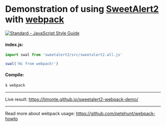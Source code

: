 # Demonstration of using [SweetAlert2](https://github.com/limonte/sweetalert2) with [webpack](https://webpack.github.io/)
[![Standard - JavaScript Style Guide](https://img.shields.io/badge/code%20style-standard-brightgreen.svg)](http://standardjs.com/)

#### index.js:
```js
import swal from 'sweetalert2/src/sweetalert2.all.js'

swal('Hi from webpack!')
```

#### Compile:
```sh
$ webpack
```

---

Live result: https://limonte.github.io/sweetalert2-webpack-demo/

---

Read more about webpack usage: https://github.com/petehunt/webpack-howto
